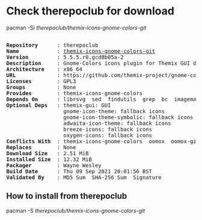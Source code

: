 # Check therepoclub for download

pacman -Si *therepoclub/themix-icons-gnome-colors-git*

<div class="highlight"><pre class="highlight"><text>
<b>Repository</b>      : therepoclub
<b>Name</b>            : <a href="../../x86_64/themix-icons-gnome-colors-git-5.5.5.r0.gcd8b05a-2-x86_64.pkg.tar.zst">themix-icons-gnome-colors-git</a>
<b>Version</b>         : 5.5.5.r0.gcd8b05a-2
<b>Description</b>     : Gnome-Colors icons plugin for Themix GUI designer
<b>Architecture</b>    : x86_64
<b>URL</b>             : https://github.com/themix-project/gnome-colors-icon-theme
<b>Licenses</b>        : GPL3
<b>Groups</b>          : None
<b>Provides</b>        : themix-icons-gnome-colors
<b>Depends On</b>      : librsvg  sed  findutils  grep  bc  imagemagick
<b>Optional Deps</b>   : themix-gui: GUI
                  gnome-icon-theme: fallback icons
                  gnome-icon-theme-symbolic: fallback icons
                  adwaita-icon-theme: fallback icons
                  breeze-icons: fallback icons
                  oxygen-icons: fallback icons
<b>Conflicts With</b>  : themix-icons-gnome-colors  oomox  oomox-git
<b>Replaces</b>        : None
<b>Download Size</b>   : 2.51 MiB
<b>Installed Size</b>  : 12.32 MiB
<b>Packager</b>        : Wayne Wesley <wayne6324@gmail.com>
<b>Build Date</b>      : Thu 09 Sep 2021 20:01:56 BST
<b>Validated By</b>    : MD5 Sum  SHA-256 Sum  Signature
</text></pre></div>

## How to install from therepoclub

pacman -S *therepoclub/themix-icons-gnome-colors-git*
